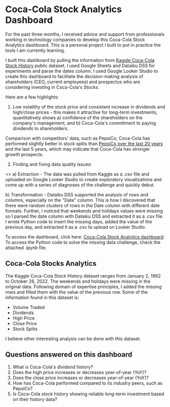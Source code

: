 # Coca-Cola Stock Analytics Dashboard

For the past three months, I received advice and support from professionals working in technology companies to develop this Coca-Cola Stock Analytics dashboard. This is a personal project I built to put in practice the tools I am currently learning. 

I built this dashboard by pulling the information from [Kaggle Coca-Cola Stock History](https://www.kaggle.com/datasets/kalilurrahman/coca-cola-stock-live-and-updated) public dataset. I used Google Sheets and Dataiku DSS for experiments and parse the dates column. I used Google Looker Studio to create this dashboard to facilitate the decision-making analysis of shareholders (CEO, current employees) and prospectus who are considering investing in Coca-Cola's Stocks. 

Here are a few highlights:

1. Low volatility of the stock price and consistent increase in dividends and high/close prices - this makes it attractive for long-term investments, quantitatively shows a) confidence of the shareholders on the company's management, and b) Coca-Cola's commitment to paying dividends to shareholders.

Comparison with competitors' data, such as PepsiCo, Coca-Cola has performed slightly better in stock splits than [PepsiCo over the last 20 years](https://finance.yahoo.com/quote/PEP/history?period1=1035244800&period2=1680134400&interval=1d&filter=history&frequency=1d&includeAdjustedClose=true) and the last 5 years, which may indicate that Coca-Cola has stronger growth prospects. 

2. Finding and fixing data quality issues:

<> a) Extraction - The data was pulled from Kaggle as a .csv file and uploaded on Google Looker Studio to create exploratory visualizations and come up with a series of diagnoses of the challenge and quickly debut. 

b) Transformation - Dataiku DSS supported the analysis of rows and columns, especially on the "Date" column. This is how I discovered that there were random clusters of rows in the Date column with different date formats. Further, I noticed that weekends and holidays values were missing so I parsed the date column with Dataiku DSS and extracted it as a .csv file. I wrote Python code to insert the missing days, added the value of the previous day, and extracted it as a .csv to upload on Looker Studio.


To access the dashboard, click here: [Coca-Cola Stock Analytics dashboard](https://lookerstudio.google.com/s/koiJvb2lLeM). To access the Python code to solve the missing data challenge, check the attached .ipynb file.
## Coca-Cola Stocks Analytics 

The Kaggle Coca-Cola Stock History dataset ranges from January 2, 1962 to October 26, 2022. The weekends and holidays were missing in the original data. Following domain of expertise principles, I added the missing rows and filled them with the value of the previous row. Some of the information found in this dataset is: 

* Volume Traded
* Dividends 
* High Price
* Close Price
* Stock Splits 

I believe other interesting analysis can be done with this dataset. 

## Questions answered on this dashboard

1. What is Coca-Cola's dividend history?  
2. Does the high price increases or decreases year-of-year (YoY)? 
3. Does the close price increases or decreases year-of-year (YoY)? 
4. How has Coca-Cola performed compared to its industry peers, such as PepsiCo? 
5. Is Coca-Cola stock history showing reliable long-term investment based on their history data? 
